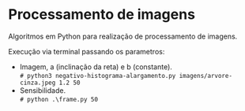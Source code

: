 # Processamento de imagens

Algoritmos em Python para realização de processamento de imagens.  

Execução via terminal passando os parametros:  
- Imagem, a (inclinação da reta) e b (constante).  
`# python3 negativo-histograma-alargamento.py imagens/arvore-cinza.jpeg 1.2 50`  
- Sensibilidade.  
`# python .\frame.py 50`
